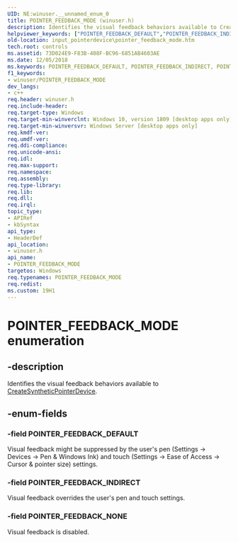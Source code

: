 ```yaml
---
UID: NE:winuser.__unnamed_enum_0
title: POINTER_FEEDBACK_MODE (winuser.h)
description: Identifies the visual feedback behaviors available to CreateSyntheticPointerDevice.
helpviewer_keywords: ["POINTER_FEEDBACK_DEFAULT","POINTER_FEEDBACK_INDIRECT","POINTER_FEEDBACK_MODE","POINTER_FEEDBACK_MODE enumeration","POINTER_FEEDBACK_NONE","input_pointerdevice.pointer_feedback_mode","winuser/POINTER_FEEDBACK_DEFAULT","winuser/POINTER_FEEDBACK_INDIRECT","winuser/POINTER_FEEDBACK_MODE","winuser/POINTER_FEEDBACK_NONE"]
old-location: input_pointerdevice\pointer_feedback_mode.htm
tech.root: controls
ms.assetid: 73D024E9-F83B-408F-BC96-6851AB4603AE
ms.date: 12/05/2018
ms.keywords: POINTER_FEEDBACK_DEFAULT, POINTER_FEEDBACK_INDIRECT, POINTER_FEEDBACK_MODE, POINTER_FEEDBACK_MODE enumeration, POINTER_FEEDBACK_NONE, input_pointerdevice.pointer_feedback_mode, winuser/POINTER_FEEDBACK_DEFAULT, winuser/POINTER_FEEDBACK_INDIRECT, winuser/POINTER_FEEDBACK_MODE, winuser/POINTER_FEEDBACK_NONE
f1_keywords:
- winuser/POINTER_FEEDBACK_MODE
dev_langs:
- c++
req.header: winuser.h
req.include-header: 
req.target-type: Windows
req.target-min-winverclnt: Windows 10, version 1809 [desktop apps only]
req.target-min-winversvr: Windows Server [desktop apps only]
req.kmdf-ver: 
req.umdf-ver: 
req.ddi-compliance: 
req.unicode-ansi: 
req.idl: 
req.max-support: 
req.namespace: 
req.assembly: 
req.type-library: 
req.lib: 
req.dll: 
req.irql: 
topic_type:
- APIRef
- kbSyntax
api_type:
- HeaderDef
api_location:
- winuser.h
api_name:
- POINTER_FEEDBACK_MODE
targetos: Windows
req.typenames: POINTER_FEEDBACK_MODE
req.redist: 
ms.custom: 19H1
---
```


# POINTER_FEEDBACK_MODE enumeration


## -description


Identifies the visual feedback behaviors available to <a href="https://msdn.microsoft.com/en-us/library/Mt832775(v=VS.85).aspx">CreateSyntheticPointerDevice</a>.


## -enum-fields




### -field POINTER_FEEDBACK_DEFAULT

Visual feedback might be suppressed by the user's pen (Settings -&gt; Devices -&gt; Pen &amp; Windows Ink) and touch (Settings -&gt; Ease of Access -&gt; Cursor &amp; pointer size) settings.


### -field POINTER_FEEDBACK_INDIRECT

Visual feedback overrides the user's pen and touch settings.


### -field POINTER_FEEDBACK_NONE

Visual feedback is disabled.

